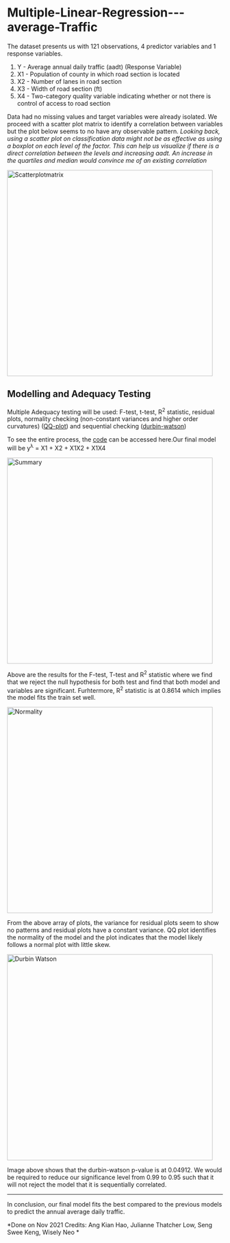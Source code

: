 # Multiple-Linear-Regression---average-Traffic

The dataset presents us with 121 observations, 4 predictor variables and 1 response variables. 

1.  Y - Average annual daily traffic (aadt) (Response Variable)
2. X1 - Population of county in which road section is located
3. X2 - Number of lanes in road section
4. X3 - Width of road section (ft)
5. X4 - Two-category quality variable indicating whether or not there is control of access to road section

Data had no missing values and target variables were already isolated. We proceed with a scatter plot matrix to identify a correlation between variables but the plot below seems to no have any observable pattern. *Looking back, using a scatter plot on classification data might not be as effective as using a boxplot on each level of the factor. This can help us visualize if there is a direct correlation between the levels and increasing aadt. An increase in the quartiles and median would convince me of an existing correlation*

<img width="480" alt="Scatterplotmatrix" src="https://user-images.githubusercontent.com/97843966/154043849-64ba411c-baf3-4740-b7d6-881b872d868a.png">

Modelling and Adequacy Testing
---
Multiple Adequacy testing will be used: F-test, t-test, R<sup>2</sup> statistic, residual plots, normality checking (non-constant variances and higher order curvatures) ([QQ-plot](https://towardsdatascience.com/q-q-plots-explained-5aa8495426c0)) and sequential checking ([durbin-watson](https://en.wikipedia.org/wiki/Durbin%E2%80%93Watson_statistic))

To see the entire process, the [code](https://github.com/fungiiiii/Multiple-Linear-Regression---average-Traffic-/blob/main/main) can be accessed here.Our final model will be y<sup>λ</sup> = X1 + X2 + X1X2 + X1X4

<img width="480" alt="Summary" src="https://user-images.githubusercontent.com/97843966/154052057-cdc79afd-f077-4a73-8f63-deffc915aa94.png">

Above are the results for the F-test, T-test and R<sup>2</sup> statistic where we find that we reject the null hypothesis for both test and find that both model and variables are significant. Furhtermore, R<sup>2</sup> statistic is at 0.8614 which implies the model fits the train set well. 

<img width="480" alt="Normality" src="https://user-images.githubusercontent.com/97843966/154052064-96a7010d-31c0-4e8c-89e7-029ed5c435ec.png">

From the above array of plots, the variance for residual plots seem to show no patterns and residual plots have a constant variance. QQ plot identifies the normality of the model and the plot indicates that the model likely follows a normal plot with little skew.

<img width="480" alt="Durbin Watson" src="https://user-images.githubusercontent.com/97843966/154052211-d2dedd07-8d67-4581-bd15-2d40bee332e4.png">

Image above shows that the durbin-watson p-value is at 0.04912. We would be required to reduce our significance level from 0.99 to 0.95 such that it will not reject the model that it is sequentially correlated. 

---

In conclusion, our final model fits the best compared to the previous models to predict the annual average daily traffic.

*Done on Nov 2021
Credits: Ang Kian Hao, Julianne Thatcher Low, Seng Swee Keng, Wisely Neo *
